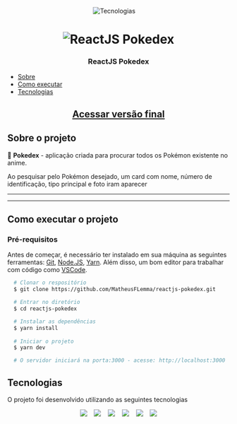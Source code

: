<p align="center">
  <img alt="Tecnologias" src="https://img.shields.io/static/v1?label=tecnologias&message=6&color=e2e2e2&style=for-the-badge" />&nbsp;
  <img alt="" src="https://img.shields.io/github/repo-size/MatheusFLemma/reactjs-pokedex?style=for-the-badge" />&nbsp;
  <img alt="" src="https://img.shields.io/github/last-commit/MatheusFLemma/reactjs-pokedex?style=for-the-badge" />&nbsp;
</p>

<h1 align="center">
  <img src="https://awesomescreenshot.s3.amazonaws.com/image/2911329/21710926-db4d129cf00d9a6dd4838864d2e96942.png?X-Amz-Algorithm=AWS4-HMAC-SHA256&X-Amz-Credential=AKIAJSCJQ2NM3XLFPVKA%2F20220207%2Fus-east-1%2Fs3%2Faws4_request&X-Amz-Date=20220207T182145Z&X-Amz-Expires=28800&X-Amz-SignedHeaders=host&X-Amz-Signature=9c34a39847555c8292c6a61f192dee8b9a51ded3ffc25b4077bf44a1e1a9dba2" alt="ReactJS Pokedex">
</h1>

<h3 align="center">ReactJS Pokedex</h3>

<!--ts-->
   * [Sobre](#sobre-o-projeto)
   * [Como executar](#como-executar-o-projeto)
   * [Tecnologias](#tecnologias)
<!--te-->

<a href="https://reactjs-pokedex.vercel.app/" rel="external" target="_blank"><h2 align="center">Acessar versão final</h2></a>

## Sobre o projeto

💬 **Pokedex** - aplicação criada para procurar todos os Pokémon existente no anime.

Ao pesquisar pelo Pokémon desejado, um card com nome, número de identificação, tipo principal e foto iram aparecer
****
---

## Como executar o projeto

### Pré-requisitos

Antes de começar, é necessário ter instalado em sua máquina as seguintes ferramentas:
[Git](https://git-scm.com), [Node.JS](https://nodejs.org/en/), [Yarn](https://classic.yarnpkg.com/lang/en/docs/install/#debian-stable).
Além disso, um bom editor para trabalhar com código como [VSCode](https://code.visualstudio.com/).

```bash
  # Clonar o respositório
  $ git clone https://github.com/MatheusFLemma/reactjs-pokedex.git

  # Entrar no diretório
  $ cd reactjs-pokedex

  # Instalar as dependências
  $ yarn install
  
  # Iniciar o projeto
  $ yarn dev

  # O servidor iniciará na porta:3000 - acesse: http://localhost:3000
```

## Tecnologias

O projeto foi desenvolvido utilizando as seguintes tecnologias

<p align="center">
<a href="https://www.javascript.com/" rel="external" target="_blank"><img src="https://img.shields.io/badge/JavaScript-181818?style=for-the-badge&logo=JavaScript"/></a>&nbsp;&nbsp;&nbsp;
<a href="https://pt-br.reactjs.org/" rel="external" target="_blank"><img src="https://img.shields.io/badge/ReactJS-282C34?style=for-the-badge&logo=react"/></a>&nbsp;&nbsp;&nbsp;
<a href="https://vitejs.dev/" rel="external" target="_blank"><img src="https://img.shields.io/badge/Vite-efefef?style=for-the-badge&logo=Vite"/></a>&nbsp;&nbsp;&nbsp;
<a href="https://styled-components.com/" rel="external" target="_blank"><img src="https://img.shields.io/badge/styled components-3C3C3C?style=for-the-badge&logo=styled-components"/></a>&nbsp;&nbsp;&nbsp;
<a href="https://axios-http.com/" rel="external" target="_blank"><img src="https://img.shields.io/badge/Axios-5A29E4?style=for-the-badge"/></a>&nbsp;&nbsp;&nbsp;
<a href="https://vercel.com/home?utm_source=next-site&utm_medium=banner&utm_campaign=next-website" rel="external" target="_blank"><img src="https://img.shields.io/badge/Vercel-000000?style=for-the-badge&logo=vercel"/></a>
</p>
